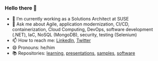 ### Hello there 👋

- 🔭 I’m currently working as a Solutions Architect at SUSE
- 💬 Ask me about Agile, application modernization, CI/CD, containerization, Cloud Computing, DevOps, software development (.NET), IaC, NoSQL (MongoDB), security, testing (Selenium)
- 📫 How to reach me: [LinkedIn](https://www.linkedin.com/in/berthomas/), [Twitter](https://twitter.com/devprofr)
- 😄 Pronouns: he/him
- 📚 Repositories: [learning](docs/learning.md), [presentations](docs/presentations.md), [samples](docs/samples.md), [software](docs/software.md)
